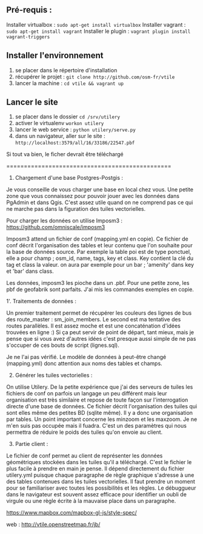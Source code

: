 ## Pré-requis :
Installer virtualbox : `sudo apt-get install virtualbox`
Installer vagrant : `sudo apt-get install vagrant`
Installer le plugin : `vagrant plugin install vagrant-triggers`

## Installer l'environnement
1. se placer dans le répertoire d'installation
2. récupérer le projet : `git clone http://github.com/osm-fr/vtile`
3. lancer la machine : `cd vtile && vagrant up`

## Lancer le site
1. se placer dans le dossier `cd /srv/utilery`
2. activer le virtualenv `workon utilery`
3. lancer le web service : `python utilery/serve.py`
4. dans un navigateur, aller sur le site : `http://localhost:3579/all/16/33186/22547.pbf`

Si tout va bien, le ficher devrait être téléchargé

===============================================
1. Chargement d'une base Postgres-Postgis :

Je vous conseille de vous charger une base en local chez vous. Une petite zone que vous connaissez pour pouvoir jouer avec les données dans PgAdmin et dans Qgis. C'est assez utile quand on ne comprend pas ce qui ne marche pas dans la figuration des tuiles vectorielles.

Pour charger les données on utilise Imposm3 :
https://github.com/omniscale/imposm3

Imposm3 attend un fichier de conf (mapping.yml en copie). Ce fichier de conf décrit l'organisation des tables et leur contenu que l'on souhaite pour la base de données source.
Par exemple la table poi est de type ponctuel, elle a pour champ ; osm_id, name, tags, key et class. Key contient la clé du tag et class la valeur. on aura par exemple pour un bar ; 'amenity' dans key et 'bar' dans class.

Les données, imposm3 les pioche dans un .pbf. Pour une petite zone, les pbf de geofabrik sont parfaits.
J'ai mis les commandes exemples en copie.


1'. Traitements de données :

Un premier traitement permet de récupérer les couleurs des lignes de bus des route_master : sm_join_members.
Le second est ma tentative des routes parallèles. Il est assez moche et est une concaténation d'idées trouvées en ligne :)
Si ça peut servir de point de départ, tant mieux, mais je pense que si vous avez d'autres idées c'est presque aussi simple de ne pas s'occuper de ces bouts de script (lignes.sql).

Je ne l'ai pas vérifié. Le modèle de données à peut-être changé (mapping.yml) donc attention aux noms des tables et champs.

2. Générer les tuiles vectorielles :

On utilise Utilery.
De la petite expérience que j'ai des serveurs de tuiles les fichiers de conf on parfois un langage un peu différent mais leur organisation est très similaire et repose de toute façon sur l'interrogation directe d'une base de données.
Ce fichier décrit l'organisation des tuiles qui sont elles même des petites BD (sqlite même). Il y a donc une organisation par tables. Un point important concerne les minzoom et les maxzoom. Je ne m'en suis pas occupée mais il fuadra. C'est un des paramètres qui nous permettra de réduire le poids des tuiles qu'on envoie au client.

3. Partie client :

Le fichier de conf permet au client de représenter les données géométriques stockées dans les tuiles qu'il a téléchargé.
C'est le fichier le plus facile à prendre en main je pense.
Il dépend directement du fichier utilery.yml puisque chaque paragraphe de règle graphique s'adresse à une des tables contenues dans les tuiles vectorielles.
Il faut prendre un moment pour se familiariser avec toutes les possibilités et les règles. Le débuggueur dans le navigateur est souvent assez efficace pour identifier un oubli de virgule ou une règle écrite à la mauvaise place dans un paragraphe.

https://www.mapbox.com/mapbox-gl-js/style-spec/

web : http://vtile.openstreetmap.fr/jb/
